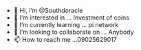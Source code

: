 - 👋 Hi, I’m @Southdoracle
- 👀 I’m interested in ... Investment of coins
- 🌱 I’m currently learning ... pi network
- 💞️ I’m looking to collaborate on ... Anybody
- 📫 How to reach me ...09025629017

<!---
Southdoracle/Southdoracle is a ✨ special ✨ repository because its `README.md` (this file) appears on your GitHub profile.
You can click the Preview link to take a look at your changes.
--->
